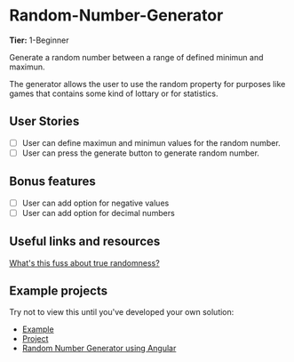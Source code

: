 # Random-Number-Generator

**Tier:** 1-Beginner

Generate a random number between a range of defined minimun and maximun.

The generator allows the user to use the random property for purposes like games that contains some kind of lottary or for statistics.

## User Stories

-   [ ] User can define maximun and minimun values for the random number.
-   [ ] User can press the generate button to generate random number.

## Bonus features

-   [ ] User can add option for negative values
-   [ ] User can add option for decimal numbers

## Useful links and resources

[What's this fuss about true randomness?](https://www.random.org/)

## Example projects

Try not to view this until you've developed your own solution:

-   [Example](https://alonjoshua.github.io/random-number-generator/)
-   [Project](https://github.com/AlonJoshua/random-number-generator/)
-   [Random Number Generator using Angular](https://victormuniz7.github.io/random-number-generator/)
